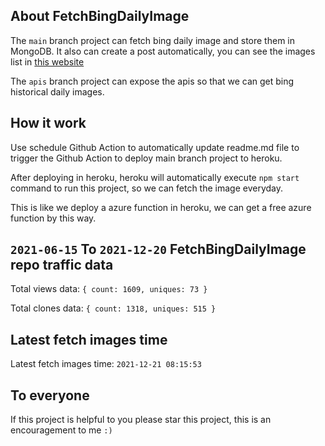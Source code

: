 ## About FetchBingDailyImage

The `main` branch project can fetch bing daily image and store them in MongoDB.
It also can create a post automatically, you can see the images list in [this website](https://oursalbum.netlify.app)

The `apis` branch project can expose the apis so that we can get bing historical daily images.

## How it work

Use schedule Github Action to automatically update readme.md file to trigger the Github Action to deploy main branch project to heroku.

After deploying in heroku, heroku will automatically execute `npm start` command to run this project, so we can fetch the image everyday.

This is like we deploy a azure function in heroku, we can get a free azure function by this way.

## `2021-06-15` To `2021-12-20` FetchBingDailyImage repo traffic data

Total views data: `{ count: 1609, uniques: 73 }`

Total clones data: `{ count: 1318, uniques: 515 }`

## Latest fetch images time

Latest fetch images time: `2021-12-21 08:15:53`

## To everyone

If this project is helpful to you please star this project, this is an encouragement to me `:)`




